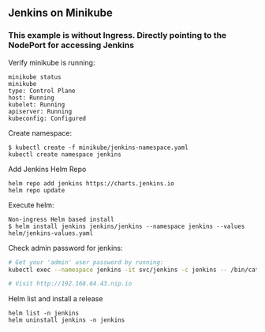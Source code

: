 ## Jenkins on Minikube

### This example is without Ingress. Directly pointing to the NodePort for accessing Jenkins

Verify minikube is running:
```
minikube status
minikube
type: Control Plane
host: Running
kubelet: Running
apiserver: Running
kubeconfig: Configured
```

Create namespace:
```
$ kubectl create -f minikube/jenkins-namespace.yaml
kubectl create namespace jenkins
```

Add Jenkins Helm Repo
```
helm repo add jenkins https://charts.jenkins.io
helm repo update
```

Execute helm:
```
Non-ingress Helm based install
$ helm install jenkins jenkins/jenkins --namespace jenkins --values helm/jenkins-values.yaml
```


Check admin password for jenkins:
```bash
# Get your 'admin' user password by running:
kubectl exec --namespace jenkins -it svc/jenkins -c jenkins -- /bin/cat /run/secrets/chart-admin-password && echo

# Visit http://192.168.64.43.nip.io
```

Helm list and install a release

```
helm list -n jenkins
helm uninstall jenkins -n jenkins
```
